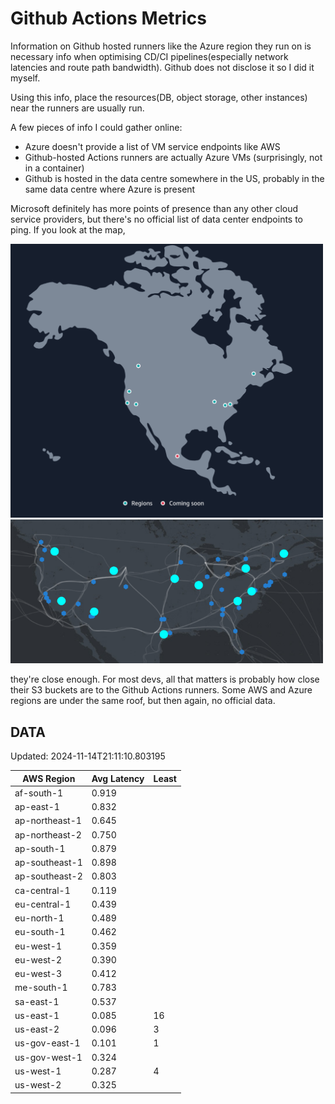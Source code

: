 # Github Actions Metrics
Information on Github hosted runners like the Azure region they run on is
necessary info when optimising CD/CI pipelines(especially network latencies and
route path bandwidth). Github does not disclose it so I did it myself.

Using this info, place the resources(DB, object storage, other instances) near
the runners are usually run.

A few pieces of info I could gather online:

- Azure doesn't provide a list of VM service endpoints like AWS
- Github-hosted Actions runners are actually Azure VMs (surprisingly, not in a
  container)
- Github is hosted in the data centre somewhere in the US, probably in the same
  data centre where Azure is present

Microsoft definitely has more points of presence than any other cloud service
providers, but there's no official list of data center endpoints to ping. If you
look at the map,

<a href="https://aws.amazon.com/about-aws/global-infrastructure/regions_az/">
<img src="image.png" style="width: 500px;">
</a>
<a href="https://datacenters.microsoft.com/globe/explore">
<img src="image-1.png" style="width: 500px;">
</a>

they're close enough. For most devs, all that matters is probably how close
their S3 buckets are to the Github Actions runners. Some AWS and Azure regions
are under the same roof, but then again, no official data.

## DATA
Updated: 2024-11-14T21:11:10.803195

| AWS Region | Avg Latency | Least |
| - | - | - |
| af-south-1 | 0.919 |  |
| ap-east-1 | 0.832 |  |
| ap-northeast-1 | 0.645 |  |
| ap-northeast-2 | 0.750 |  |
| ap-south-1 | 0.879 |  |
| ap-southeast-1 | 0.898 |  |
| ap-southeast-2 | 0.803 |  |
| ca-central-1 | 0.119 |  |
| eu-central-1 | 0.439 |  |
| eu-north-1 | 0.489 |  |
| eu-south-1 | 0.462 |  |
| eu-west-1 | 0.359 |  |
| eu-west-2 | 0.390 |  |
| eu-west-3 | 0.412 |  |
| me-south-1 | 0.783 |  |
| sa-east-1 | 0.537 |  |
| us-east-1 | 0.085 | 16 |
| us-east-2 | 0.096 | 3 |
| us-gov-east-1 | 0.101 | 1 |
| us-gov-west-1 | 0.324 |  |
| us-west-1 | 0.287 | 4 |
| us-west-2 | 0.325 |  |

